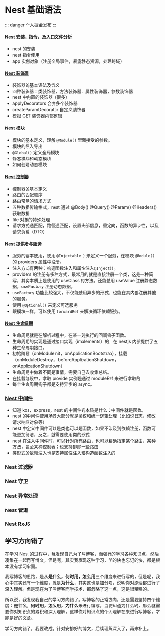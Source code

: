 # Nest 基础语法

::: danger 个人掘金发布
:::

#### [Nest 安装，指令，及入口文件分析](https://juejin.cn/post/7363836438935011363)

- nest 的安装
- nest 指令使用
- app 实例对象（注册全局事件，暴露静态资源，处理跨域）

#### [Nest 装饰器](https://juejin.cn/post/7364051847177289728)

- 装饰器的基本语法及含义
- 四种装饰器：类装饰器，方法装饰器，属性装饰器，参数装饰器
- nest 中内置的装饰器（很多）
- applyDecorators 合并多个装饰器
- createParamDecorator 自定义装饰器
- 模拟 GET 装饰器内部逻辑

#### [Nest 模块](https://juejin.cn/post/7364785558802350090)

- 模块的基本定义，理解 `@Module()` 里面接受的参数。
- 模块的导入导出
- `@Global()` 定义全局模块
- 静态模块和动态模块
- 如何创建动态模块

#### [Nest 控制器](https://juejin.cn/post/7370170468781277199)

- 控制器的基本定义
- 路由的匹配顺序
- 路由常见的请求方式
- 五种数据传输格式，nest 通过 @Body() @Query() @Param() @Headers() 获取数据
- file 对象的特殊处理
- 请求方式通匹配，路径通匹配，设置头部信息，重定向，函数的异步性，以及请求负载（DTO）

#### [Nest 提供者与服务](https://juejin.cn/post/7374677514537254939)

- 服务的基本使用，使用 `@Injectable()` 来定义一个服务，在模块 `@Module()` 的 providers 属性中注册。
- 注入方式有两种：构造函数注入和属性注入`@Inject()`。
- providers 的注册有多种方式，最常用的就是直接注册一个类，这是一种简写，其实本质上是使用的 useClass 的方法。还能使用 useValue 注册静态数据，useFactory 注册动态数据。
- `useFactory` 功能比较强大，不仅能使用异步的形式，也能在其内部注册其他的服务。
- 使用 `@Optional()` 来定义可选服务
- 跟模块一样，可以使用 `forwardRef` 来解决循环依赖服务。

#### [Nest 生命周期](https://juejin.cn/post/7379826188749586473)

- 生命周期就是在解析过程中，在某一刻执行的回调钩子函数。
- 生命周期的实现是通过接口实现（implements）的，在 nestjs 内部提供了五种生命周期接口。
- 初始阶段（onModuleInit，onApplicationBootstrap），挂载（onModuleDestroy， beforeApplicationShutdown， onApplicationShutdown）
- 生命周期中做着不同是事情，需要自己去收集总结。
- 在挂载阶段中，拿取 provide 实例是通过 moduleRef 来进行拿取的
- 每个生命周期钩子都是支持异步的 async。

### [Nest 中间件](https://juejin.cn/post/7380357384775942194)

- 知道 koa，express，nest 的中间件的本质是什么：中间件就是函数。
- nest 的中间件使用场景大部分就是鉴权和统一逻辑处理（比如说日志，修改请求响应对象等）
- nest 中定义中间件可以是类也可以是函数，如果不涉及到依赖注册，函数可能更加简洁，反之，就需要使用类的形式
- nest 在注入中间件时，可以针对所有路由，也可以精确指定某个路由，某种方法，甚至某种控制器；也支持排除一些路由
- 类形式的依赖注入也是支持属性注入和构造函数注入的

### Nest 过滤器

### Nest 守卫

### Nest 异常处理

### Nest 管道

### Nest RxJS

## 学习方向错了

在学习 Nest 的过程中，我发现自己为了写博客，而强行的学习各种知识点，然后凑集在一起而写博文，但是呢，其实我发现这种学习，学的快也忘记的快，都是根本没有学习牢固。

我写博客的思路，是从**是什么，何时用，怎么用**三个维度来进行写的，但是呢，我心中其实还有一个维度，就是**为什么**，其实这也是加分项，说明你对原理都进行了深入理解。但是现在为了写博客而学技术，都忽略了这一点，这是很糟糕的。

所以说，我发现我自己的学习方向错了。写博客的正常方向，还是需要坚持四个维度：**是什么，何时用，怎么用，为什么**来进行编写，当要知道为什么时，那么就需要你对知识点的累积和深入理解，这样你对知识点的个人理解在来进行写博客，才能是好的文章。

学习方向错了，我要改成。针对安排好的博文，后续理解深入了，再来补上。
